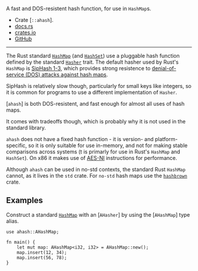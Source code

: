 A fast and DOS-resistent hash function, for use in `HashMap`s.

- Crate [`::ahash`].
- [docs.rs](https://docs.rs/ahash)
- [crates.io](https://crates.io/crates/ahash)
- [GitHub](https://github.com/tkaitchuck/ahash)

---

The Rust standard [`HashMap`] (and [`HashSet`])
use a pluggable hash function defined by the standard [`Hasher`] trait.
The default hasher used by Rust's `HashMap` is [SipHash 1-3],
which provides strong resistence to
[denial-of-service (DOS) attacks against hash maps][dos].

SipHash is relatively slow though,
particularly for small keys like integers,
so it is common for programs to use a different
implementation of `Hasher`.

[`ahash`] is both DOS-resistent,
and fast enough for almost all uses of hash maps.

It comes with tradeoffs though,
which is probably why it is not used in the standard library.

`ahash` does not have a fixed hash function -
it is version- and platform-specific,
so it is only suitable for use in-memory,
and not for making stable comparisons across systems
(t is primarly for use in Rust's `HashMap` and `HashSet`).
On x86 it makes use of [AES-NI] instructions for performance.

Although `ahash` can be used in no-std contexts,
the standard Rust `HashMap` cannot,
as it lives in the `std` crate.
For `no-std` hash maps use the [`hashbrown`] crate.

## Examples

Construct a standard [`HashMap`] with an [`AHasher`]
by using the [`AHashMap`] type alias.

```
use ahash::AHashMap;

fn main() {
    let mut map: AHashMap<i32, i32> = AHashMap::new();
    map.insert(12, 34);
    map.insert(56, 78);
}
```




[`HashMap`]: crate::std::collections::HashMap
[`HashSet`]: crate::std::collections::HashSet
[`Hasher`]: crate::std::hash::Hasher
[SipHash 1-3]: todo
[dos]: todo
[AES-NI]: todo
[`hashbrown`]: https://docs.rs/hashbrown

